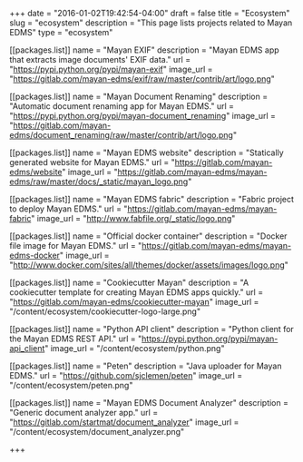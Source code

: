 +++
date = "2016-01-02T19:42:54-04:00"
draft = false
title = "Ecosystem"
slug = "ecosystem"
description = "This page lists projects related to Mayan EDMS"
type = "ecosystem"

[[packages.list]]
    name = "Mayan EXIF"
    description = "Mayan EDMS app that extracts image documents' EXIF data."
    url = "https://pypi.python.org/pypi/mayan-exif"
    image_url = "https://gitlab.com/mayan-edms/exif/raw/master/contrib/art/logo.png"

[[packages.list]]
    name = "Mayan Document Renaming"
    description = "Automatic document renaming app for Mayan EDMS."
    url = "https://pypi.python.org/pypi/mayan-document_renaming"
    image_url = "https://gitlab.com/mayan-edms/document_renaming/raw/master/contrib/art/logo.png"

[[packages.list]]
    name = "Mayan EDMS website"
    description = "Statically generated website for Mayan EDMS."
    url = "https://gitlab.com/mayan-edms/website"
    image_url = "https://gitlab.com/mayan-edms/mayan-edms/raw/master/docs/_static/mayan_logo.png"

[[packages.list]]
    name = "Mayan EDMS fabric"
    description = "Fabric project to deploy Mayan EDMS."
    url = "https://gitlab.com/mayan-edms/mayan-fabric"
    image_url = "http://www.fabfile.org/_static/logo.png"

[[packages.list]]
    name = "Official docker container"
    description = "Docker file image for Mayan EDMS."
    url = "https://gitlab.com/mayan-edms/mayan-edms-docker"
    image_url = "http://www.docker.com/sites/all/themes/docker/assets/images/logo.png"

[[packages.list]]
    name = "Cookiecutter Mayan"
    description = "A cookiecutter template for creating Mayan EDMS apps quickly."
    url = "https://gitlab.com/mayan-edms/cookiecutter-mayan"
    image_url = "/content/ecosystem/cookiecutter-logo-large.png"

[[packages.list]]
    name = "Python API client"
    description = "Python client for the Mayan EDMS REST API."
    url = "https://pypi.python.org/pypi/mayan-api_client"
    image_url = "/content/ecosystem/python.png"

[[packages.list]]
    name = "Peten"
    description = "Java uploader for Mayan EDMS."
    url = "https://github.com/sjclemen/peten"
    image_url = "/content/ecosystem/peten.png"

[[packages.list]]
    name = "Mayan EDMS Document Analyzer"
    description = "Generic document analyzer app."
    url = "https://gitlab.com/startmat/document_analyzer"
    image_url = "/content/ecosystem/document_analyzer.png"

+++

